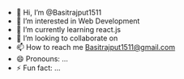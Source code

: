 - 👋 Hi, I’m @Basitrajput1511
- 👀 I’m interested in Web Development
- 🌱 I’m currently learning react.js
- 💞️ I’m looking to collaborate on 
- 📫 How to reach me Basitrajput1511@gmail.com
- 😄 Pronouns: ...
- ⚡ Fun fact: ...

<!---
Basitrajput1511/Basitrajput1511 is a ✨ special ✨ repository because its `README.md` (this file) appears on your GitHub profile.
You can click the Preview link to take a look at your changes.
--->
